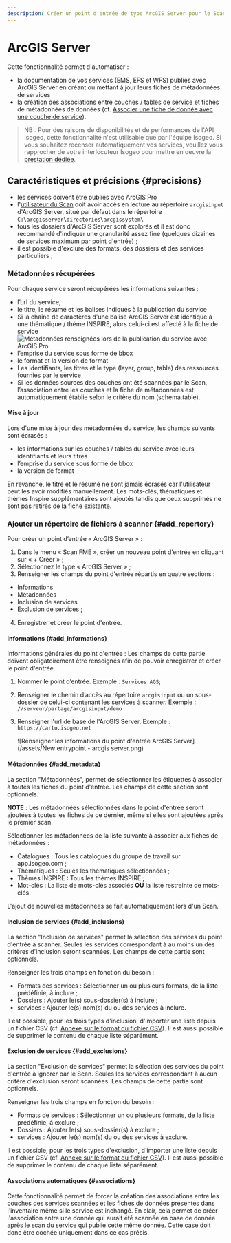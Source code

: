 ```yaml
---
description: Créer un point d'entrée de type ArcGIS Server pour le Scan FME Isogeo
---
```


# ArcGIS Server

Cette fonctionnalité permet d'automatiser : 

* la documentation de vos services (EMS, EFS et WFS) publiés avec ArcGIS Server en créant ou mettant à jour leurs fiches de métadonnées de services 
* la création des associations entre couches / tables de service et fiches de métadonnées de données (cf. [Associer une fiche de donnée avec une couche de service](https://help.isogeo.com/admin/fr/features/inventory/md_services/srv_association.html)).

> NB : Pour des raisons de disponibilités et de performances de l'API Isogeo, cette fonctionnalité n'est utilisable que par l'équipe Isogeo. Si vous souhaitez recenser automatiquement vos services, veuillez vous rapprocher de votre interlocuteur Isogeo pour mettre en oeuvre la [prestation dédiée](https://www.isogeo.com/actualites/nouvelle-prestation-recensement-des-services-arcgis-server-et-associations-aux-fiches-de-donnees/318).

## Caractéristiques et précisions {#precisions}

* les services doivent être publiés avec ArcGIS Pro
* l'[utilisateur du Scan](/installation/server#user) doit avoir accès en lecture au répertoire `arcgisinput` d'ArcGIS Server, situé par défaut dans le répertoire `C:\arcgisserver\directories\arcgissystem\`
* tous les dossiers d'ArcGIS Server sont explorés et il est donc recommandé d'indiquer une granularité assez fine (quelques dizaines de services maximum par point d'entrée) ;
* il est possible d'exclure des formats, des dossiers et des services particuliers ;

### Métadonnées récupérées

Pour chaque service seront récupérées les informations suivantes :
* l’url du service, 
* le titre, le résumé et les balises indiqués à la publication du service 
 * Si la chaîne de caractères d'une balise ArcGIS Server est identique à une thématique / thème INSPIRE, alors celui-ci est affecté à la fiche de service 
![Métadonnées renseignées lors de la publication du service avec ArcGIS Pro](/assets/metadata_publication_service_ags.png)
* l’emprise du service sous forme de bbox
* le format et la version de format
* Les identifiants, les titres et le type (layer, group, table) des ressources fournies par le service
 * Si les données sources des couches ont été scannées par le Scan, l’association entre les couches et la fiche de métadonnées est automatiquement établie selon le critère du nom (schema.table).

#### Mise à jour

Lors d'une mise à jour des métadonnées du service, les champs suivants sont écrasés :
* les informations sur les couches / tables du service avec leurs identifiants et leurs titres
* l’emprise du service sous forme de bbox
* la version de format

En revanche, le titre et le résumé ne sont jamais écrasés car l'utilisateur peut les avoir modifiés manuellement.
Les mots-clés, thématiques et thèmes Inspire supplémentaires sont ajoutés tandis que ceux supprimés ne sont pas retirés de la fiche existante. 

### Ajouter un répertoire de fichiers à scanner {#add_repertory}

Pour créer un point d’entrée « ArcGIS Server » :

1. Dans le menu « Scan FME », créer un nouveau point d’entrée en cliquant sur « + Créer » ;
2. Sélectionnez le type « ArcGIS Server » ;
3. Renseigner les champs du point d'entrée répartis en quatre sections : 
  * Informations 
  * Métadonnées 
  * Inclusion de services 
  * Exclusion de services ;
4. Enregistrer et créer le point d'entrée.

#### Informations {#add_informations}

Informations générales du point d'entrée : Les champs de cette partie doivent obligatoirement être renseignés afin de pouvoir enregistrer et créer le point d'entrée.

1. Nommer le point d’entrée. Exemple : `Services AGS`;
2. Renseigner le chemin d’accès au répertoire `arcgisinput` ou un sous-dossier de celui-ci contenant les services à scanner. Exemple : `//serveur/partage/arcgisinput/demo`
3. Renseigner l'url de base de l'ArcGIS Server. Exemple : `https://carto.isogeo.net`

    ![Renseigner les informations du point d'entrée ArcGIS Server](/assets/New entrypoint - arcgis server.png)

#### Métadonnées {#add_metadata}

La section "Métadonnées", permet de sélectionner les étiquettes à associer à toutes les fiches du point d'entrée. Les champs de cette section sont optionnels.

**NOTE** : Les métadonnées sélectionnées dans le point d'entrée seront ajoutées à toutes les fiches de ce dernier, même si elles sont ajoutées après le premier scan.

Sélectionner les métadonnées de la liste suivante à associer aux fiches de métadonnées :

* Catalogues : Tous les catalogues du groupe de travail sur app.isogeo.com ;
* Thématiques : Seules les thématiques sélectionnées ;
* Thèmes INSPIRE : Tous les thèmes INSPIRE ;
* Mot-clés : La liste de mots-clés associés **OU** la liste restreinte de mots-clés.

L'ajout de nouvelles métadonnées se fait automatiquement lors d'un Scan.

#### Inclusion de services {#add_inclusions}

La section "Inclusion de services" permet la sélection des services du point d'entrée à scanner. Seules les services correspondant à au moins un des critères d'inclusion seront scannées. Les champs de cette partie sont optionnels.

Renseigner les trois champs en fonction du besoin :

* Formats des services : Sélectionner un ou plusieurs formats, de la liste prédéfinie, à inclure ;
* Dossiers : Ajouter le(s) sous-dossier(s) à inclure ;
* services : Ajouter le(s) nom(s) du ou des services à inclure.

Il est possible, pour les trois types d'inclusion, d'importer une liste depuis un fichier CSV (cf. [Annexe sur le format du fichier CSV](/appendices/csv.md)). Il est aussi possible de supprimer le contenu de chaque liste séparément.

#### Exclusion de services {#add_exclusions}

La section "Exclusion de services" permet la sélection des services du point d'entrée à ignorer par le Scan. Seules les services correspondant à aucun critère d'exclusion seront scannées. Les champs de cette partie sont optionnels.

Renseigner les trois champs en fonction du besoin :

* Formats de services : Sélectionner un ou plusieurs formats, de la liste prédéfinie, à exclure ;
* Dossiers : Ajouter le(s) sous-dossier(s) à exclure ;
* services : Ajouter le(s) nom(s) du ou des services à exclure.

Il est possible, pour les trois types d'exclusion, d'importer une liste depuis un fichier CSV (cf. [Annexe sur le format du fichier CSV](/appendices/csv.md)). Il est aussi possible de supprimer le contenu de chaque liste séparément.

#### Associations automatiques {#associations}

Cette fonctionnalité permet de forcer la création des associations entre les couches des services scannées et les fiches de données présentes dans l'inventaire même si le service est inchangé. En clair, cela permet de créer l'association entre une donnée qui aurait été scannée en base de donnée après le scan du service qui publie cette même donnée. 
Cette case doit donc être cochée uniquement dans ce cas précis.
